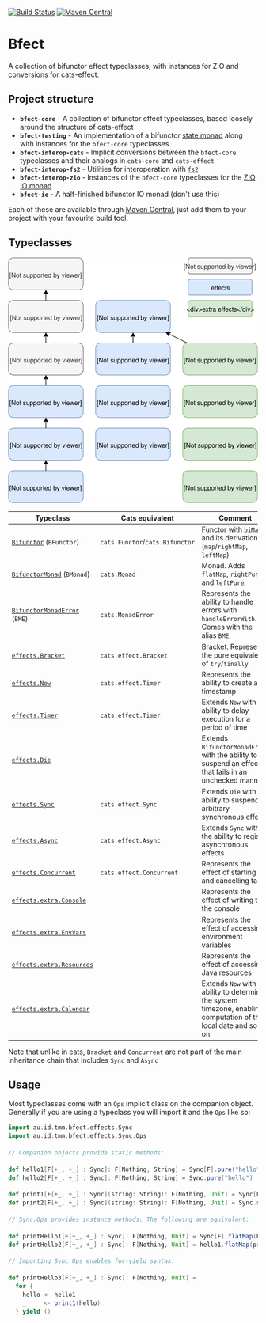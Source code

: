 [![Build Status](https://travis-ci.com/tmccarthy/bfect.svg?branch=master)](https://travis-ci.com/tmccarthy/bfect)
[![Maven Central](https://img.shields.io/maven-central/v/au.id.tmm.bfect/bfect-core_2.12.svg)](https://repo.maven.apache.org/maven2/au/id/tmm/bfect/bfect-core_2.12/)

# Bfect

A collection of bifunctor effect typeclasses, with instances for ZIO and conversions for cats-effect.

## Project structure

* **`bfect-core`** - A collection of bifunctor effect typeclasses, based loosely around the structure of cats-effect
* **`bfect-testing`** - An implementation of a bifunctor [state monad](https://typelevel.org/cats/datatypes/state.html) along with instances for the `bfect-core` typeclasses
* **`bfect-interop-cats`** - Implicit conversions between the `bfect-core` typeclasses and their analogs in `cats-core` and `cats-effect`
* **`bfect-interop-fs2`** - Utilities for interoperation with [`fs2`](https://github.com/functional-streams-for-scala/fs2/)
* **`bfect-interop-zio`** - Instances of the `bfect-core` typeclasses for the [ZIO IO monad](https://github.com/zio/zio)
* **`bfect-io`** - A half-finished bifunctor IO monad (don't use this)

Each of these are available through [Maven Central](https://repo.maven.apache.org/maven2/au/id/tmm/bfect/), just add them to your project with your favourite build tool.

## Typeclasses

![](typeclass-hierarchy.svg)

Typeclass | Cats equivalent | Comment |
----------|-----------------|---------|
[`Bifunctor`](core/src/main/scala/au/id/tmm/bfect/Bifunctor.scala) (`BFunctor`) | `cats.Functor`/`cats.Bifunctor` | Functor with `biMap` and its derivations (`map`/`rightMap`, `leftMap`) |
[`BifunctorMonad`](core/src/main/scala/au/id/tmm/bfect/BifunctorMonad.scala) (`BMonad`) | `cats.Monad` | Monad. Adds `flatMap`, `rightPure` and `leftPure`. |
[`BifunctorMonadError`](core/src/main/scala/au/id/tmm/bfect/BifunctorMonadError.scala) (`BME`) | `cats.MonadError` | Represents the ability to handle errors with `handleErrorWith`. Comes with the alias `BME`. |
[`effects.Bracket`](core/src/main/scala/au/id/tmm/bfect/effects/Bracket.scala) | `cats.effect.Bracket` | Bracket. Represents the pure equivalent of `try`/`finally` |
[`effects.Now`](core/src/main/scala/au/id/tmm/bfect/effects/Now.scala) | `cats.effect.Timer` | Represents the ability to create a timestamp |
[`effects.Timer`](core/src/main/scala/au/id/tmm/bfect/effects/Timer.scala) | `cats.effect.Timer` | Extends `Now` with the ability to delay execution for a period of time |
[`effects.Die`](core/src/main/scala/au/id/tmm/bfect/effects/Die.scala) | | Extends `BifunctorMonadError` with the ability to suspend an effect that fails in an unchecked manner |
[`effects.Sync`](core/src/main/scala/au/id/tmm/bfect/effects/Sync.scala) | `cats.effect.Sync` | Extends `Die` with the ability to suspend arbitrary synchronous effects |
[`effects.Async`](core/src/main/scala/au/id/tmm/bfect/effects/Async.scala) | `cats.effect.Async` | Extends `Sync` with the ability to register asynchronous effects |
[`effects.Concurrent`](core/src/main/scala/au/id/tmm/bfect/effects/Concurrent.scala) | `cats.effect.Concurrent` | Represents the effect of starting and cancelling tasks |
[`effects.extra.Console`](core/src/main/scala/au/id/tmm/bfect/effects/extra/Console.scala) | | Represents the effect of writing to the console |
[`effects.extra.EnvVars`](core/src/main/scala/au/id/tmm/bfect/effects/extra/EnvVars.scala) | | Represents the effect of accessing environment variables |
[`effects.extra.Resources`](core/src/main/scala/au/id/tmm/bfect/effects/extra/Resources.scala) | | Represents the effect of accessing Java resources |
[`effects.extra.Calendar`](core/src/main/scala/au/id/tmm/bfect/effects/extra/Calendar.scala) | | Extends `Now` with the ability to determine the system timezone, enabling computation of the local date and so on. |

Note that unlike in cats, `Bracket` and `Concurrent` are not part of the main inheritance chain that includes `Sync` and `Async`

## Usage

Most typeclasses come with an `Ops` implicit class on the companion object. Generally if you are using
a typeclass you will import it and the `Ops` like so:

```scala
import au.id.tmm.bfect.effects.Sync
import au.id.tmm.bfect.effects.Sync.Ops

// Companion objects provide static methods:

def hello1[F[+_, +_] : Sync]: F[Nothing, String] = Sync[F].pure("hello")
def hello2[F[+_, +_] : Sync]: F[Nothing, String] = Sync.pure("hello")

def print1[F[+_, +_] : Sync](string: String): F[Nothing, Unit] = Sync[F].sync(println(string))
def print2[F[+_, +_] : Sync](string: String): F[Nothing, Unit] = Sync.sync(println(string))

// Sync.Ops provides instance methods. The following are equivalent:

def printHello1[F[+_, +_] : Sync]: F[Nothing, Unit] = Sync[F].flatMap(hello1)(print1)
def printHello2[F[+_, +_] : Sync]: F[Nothing, Unit] = hello1.flatMap(print1)

// Importing Sync.Ops enables for-yield syntax:

def printHello3[F[+_, +_] : Sync]: F[Nothing, Unit] =
  for {
    hello <- hello1
    _     <- print1(hello)
  } yield ()

```
